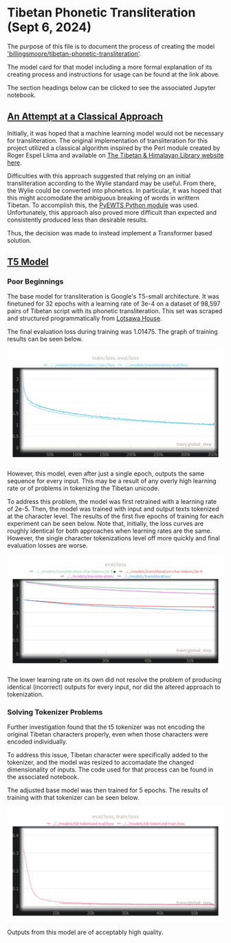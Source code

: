 # Tibetan Phonetic Transliteration (Sept 6, 2024)

The purpose of this file is to document the process of creating the model ['billingsmoore/tibetan-phonetic-transliteration'](https://huggingface.co/billingsmoore/tibetan-phonetic-transliteration).

The model card for that model including a more formal explanation of its creating process and instructions for usage can be found at the link above.

The section headings below can be clicked to see the associated Jupyter notebook.

## [An Attempt at a Classical Approach](../Notebooks/Models/TibetanPhoneticTransliteration/ClassicalApproach.ipynb)

Initially, it was hoped that a machine learning model would not be necessary for transliteration. The original implementation of transliteration for 
this project utilized a classical algorithm inspired by the Perl module created by Roger Espel Llima and available on [The Tibetan & Himalayan Library website here](https://www.thlib.org/reference/transliteration/phconverter.php).

Difficulties with this approach suggested that relying on an initial transliteration according to the Wylie standard may be useful. From there, the Wylie could be converted into phonetics. In particular, it was hoped that this might accomodate the ambiguous breaking of words in writtern Tibetan. To accomplish this, the [PyEWTS Python module](https://pypi.org/project/pyewts/) was used. Unfortunately, this approach also proved more difficult than expected and consistently produced less than desirable results.

Thus, the decision was made to instead implement a Transformer based solution.

## [T5 Model](/Notebooks/Models/TibetanPhoneticTransliteration/TibetanPhoneticTransliteration.ipynb)

### Poor Beginnings

The base model for transliteration is Google's T5-small architecture. It was finetuned for 32 epochs with a learning rate of 3e-4 on a dataset of 98,597 pairs of Tibetan script with its phonetic transliteration. This set was scraped and structured programmatically from [Lotsawa House](lotsawahouse.org).

The final evaluation loss during training was 1.01475. The graph of training results can be seen below.

![Training Results](readme-assets/transliteration/transliteration-training-results.png?raw=true "Graph of training results")

However, this model, even after just a single epoch, outputs the same sequence for every input. This may be a result of any overly high learning rate or of problems in tokenizing the Tibetan unicode.

To address this problem, the model was first retrained with a learning rate of 2e-5. Then, the model was trained with input and output texts tokenized at the character level. The results of the first five epochs of training for each experiment can be seen below. Note that, initially, the loss curves are roughly identical for both approaches when learning rates are the same. However, the single character tokenizations level off more quickly and final evaluation losses are worse.

![Transliteration Experiment Results](readme-assets/transliteration/transliteration-experiments.png?raw=true "Graph of training results")

The lower learning rate on its own did not resolve the problem of producing identical (incorrect) outputs for every input, nor did the altered approach to tokenization.

### Solving Tokenizer Problems

Further investigation found that the t5 tokenizer was not encoding the original Tibetan characters properly, even when those characters were encoded individually.

To address this issue, Tibetan character were specifically added to the tokenizer, and the model was resized to accomadate the changed dimensionality of inputs. 
The code used for that process can be found in the associated notebook.

The adjusted base model was then trained for 5 epochs. The results of training with that tokenizer can be seen below.

![Altered Tokenizer Results](readme-assets/transliteration/altered-tokenizer-results.png?raw=true "Graph of training results with the altered tokenizer")

Outputs from this model are of acceptably high quality.